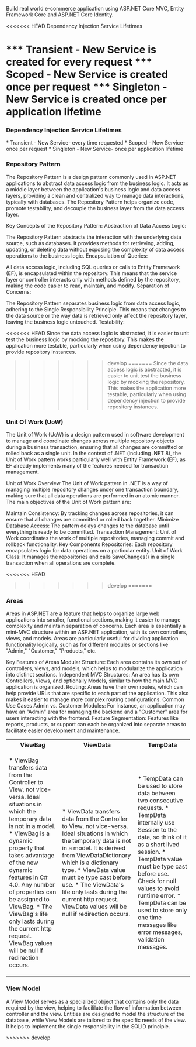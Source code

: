 Build real world e-commerce application using ASP.NET Core MVC, Entity Framework Core and ASP.NET Core Identity.

<<<<<<< HEAD
Dependency Injection Service Lifetimes

*** Transient - New Service is created for every request
*** Scoped - New Service is created once per request
*** Singleton - New Service is created once per application lifetime
=======
<h3>Dependency Injection Service Lifetimes</h3>
* Transient - New Service- every time requested 
* Scoped - New Service- once per request 
* Singleton - New Service- once per application lifetime 

<h3>Repository Pattern </h3>
<p>The Repository Pattern is a design pattern commonly used in ASP.NET applications to abstract data access logic from the business logic. It acts as a middle layer between the application's business logic and data access layers, providing a clean and centralized way to manage data interactions, typically with databases. The Repository Pattern helps organize code, promote testability, and decouple the business layer from the data access layer.

Key Concepts of the Repository Pattern:
Abstraction of Data Access Logic:

The Repository Pattern abstracts the interaction with the underlying data source, such as databases. 
It provides methods for retrieving, adding, updating, or deleting data without exposing the complexity of 
data access operations to the business logic.
Encapsulation of Queries:

All data access logic, including SQL queries or calls to Entity Framework (EF), is encapsulated within the repository. This means that the service layer or controller interacts only with methods defined by the repository, making the code easier to read, maintain, and modify.
Separation of Concerns:

The Repository Pattern separates business logic from data access logic, adhering to the Single Responsibility Principle. This means that changes to the data source or the way data is retrieved only affect the repository layer, leaving the business logic untouched.
Testability:

<<<<<<< HEAD
Since the data access logic is abstracted, it is easier to unit test the business logic by mocking the repository. This makes the application more testable, particularly when using dependency injection to provide repository instances.</p>
>>>>>>> develop
=======
Since the data access logic is abstracted, it is easier to unit test the business logic by mocking the repository. 
This makes the application more testable, particularly when using dependency injection to provide repository instances.</p>

<h3>Unit Of Work (UoW)</h3>
<p>The Unit of Work (UoW) is a design pattern used in software development to manage and coordinate changes across multiple repository objects during a business transaction, ensuring that all changes are committed or rolled back as a single unit. In the context of .NET (including .NET 8), the Unit of Work pattern works particularly well with Entity Framework (EF), as EF already implements many of the features needed for transaction management.

Unit of Work Overview
The Unit of Work pattern in .NET is a way of managing multiple repository changes under one transaction boundary, making sure that all data operations are performed in an atomic manner. The main objectives of the Unit of Work pattern are:

Maintain Consistency: By tracking changes across repositories, it can ensure that all changes are committed or rolled back together.
Minimize Database Access: The pattern delays changes to the database until everything is ready to be committed.
Transaction Management: Unit of Work coordinates the work of multiple repositories, managing commit and rollback functionality.
Key Components
Repositories: Each repository encapsulates logic for data operations on a particular entity.
Unit of Work Class: It manages the repositories and calls SaveChanges() in a single transaction when all operations are complete.</p>
<<<<<<< HEAD
>>>>>>> develop
=======

<h3>Areas</h3>
<p>
Areas in ASP.NET are a feature that helps to organize large web applications into smaller, functional sections, making it easier to manage complexity and maintain separation of concerns. Each area is essentially a mini-MVC structure within an ASP.NET application, with its own controllers, views, and models. Areas are particularly useful for dividing application functionality logically, such as for different modules or sections like "Admin," "Customer," "Products," etc.

Key Features of Areas
Modular Structure: Each area contains its own set of controllers, views, and models, which helps to modularize the application into distinct sections.
Independent MVC Structures: An area has its own Controllers, Views, and optionally Models, similar to how the main MVC application is organized.
Routing: Areas have their own routes, which can help provide URLs that are specific to each part of the application. This also makes it easier to manage more complex routing configurations.
Common Use Cases
Admin vs. Customer Modules: For instance, an application may have an "Admin" area for managing the backend and a "Customer" area for users interacting with the frontend.
Feature Segmentation: Features like reports, products, or support can each be organized into separate areas to facilitate easier development and maintenance.
</p>
<table>
<tr>
<th>ViewBag</th>
<th>ViewData</th>
<th>TempData</th>
</tr>
<tr>
<td>
<p>
* ViewBag transfers data from the Controller to View, not vice-versa. Ideal situations in which the temporary data is not in a model.
* ViewBag is a dynamic property that takes advantage of the new dynamic features in C# 4.0. Any number of properties can be assigned to ViewBag.
* The ViewBag's life only lasts during the current http request. ViewBag values will be null if redirection occurs.

</p>
</td>
<td>
<p>
* ViewData transfers data from the Controller to View, not vice-versa. Ideal situations in which the temporary data is not in a model. It is derived from ViewDataDictionary which is a dictionary type.
* ViewData value must be type cast before use.
* The ViewData's life only lasts during the current http request. ViewData values will be null if redirection occurs.
</p>
</td>
<td>
<p>
* TempData can be used to store data between two consecutive requests.
* TempData internally use Session to the data, so think of it as a short lived session.
* TempData value must be type cast before use. Check for null values to avoid runtime error.
* TempData can be used to store only one time messages like error messages, validation messages.
</p>
</td>
</tr>
</table>
<h3>View Model</h3>
<p>
A View Model serves as a specialized object that contains only the data required by the view, helping to facililate the flow of information between controller and the view. 
Entities are designed to model the structure of the database, while View Models are tailored to the specific needs of the view. It helps to implement the single responsibility in the SOLID principle.
</p>
>>>>>>> develop
